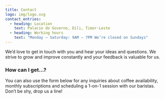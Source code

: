 ```yaml
---
title: Contact
logo: img/logo.svg
contact_entries:
  - heading: Location
    text: Palacio do Governo, Dili, Timor-Leste
  - heading: Working hours
    text: "Monday – Saturday: 9AM – 7PM We’re closed on Sundays"
---
```


We’d love to get in touch with you and hear your ideas and
questions. We strive to grow and improve constantly and your feedback
is valuable for us.

<h3 class="f4 b lh-title mb2">How can I get…?</h3>

You can also use the form below for any inquiries about coffee
availability, monthly subscriptions and scheduling a 1-on-1 session
with our baristas. Don’t be shy, drop us a line!

